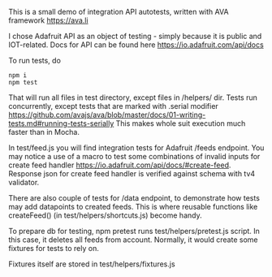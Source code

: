 This is a small demo of integration API autotests, written with AVA framework https://ava.li

I chose Adafruit API as an object of testing - simply because it is public and IOT-related.
Docs for API can be found here https://io.adafruit.com/api/docs

To run tests, do
```
npm i
npm test
```

That will run all files in test directory, except files in /helpers/ dir.
Tests run concurrently, except tests that are marked with .serial modifier
https://github.com/avajs/ava/blob/master/docs/01-writing-tests.md#running-tests-serially
This makes whole suit execution much faster than in Mocha.

In test/feed.js you will find integration tests for Adafruit /feeds endpoint.
You may notice a use of a macro to test some combinations of invalid inputs for create feed handler
https://io.adafruit.com/api/docs/#create-feed.
Response json for create feed handler is verified against schema with tv4 validator.

There are also couple of tests for /data endpoint, to demonstrate how tests may add datapoints to 
created feeds. This is where reusable functions like createFeed() (in test/helpers/shortcuts.js)
become handy.

To prepare db for testing, npm pretest runs test/helpers/pretest.js script. In this case, it deletes
all feeds from account. Normally, it would create some fixtures for tests to rely on.

Fixtures itself are stored in test/helpers/fixtures.js

